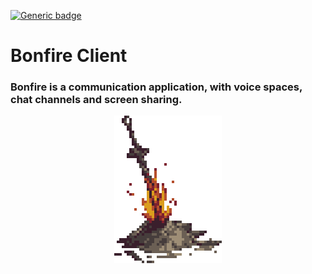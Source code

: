 [![Generic badge](https://img.shields.io/badge/status-development-yellow.svg)](https://shields.io/)

# Bonfire Client

### Bonfire is a communication application, with voice spaces, chat channels and screen sharing.

<p align="center">
    <img src="/.README/bonfire.gif" />
</p>
